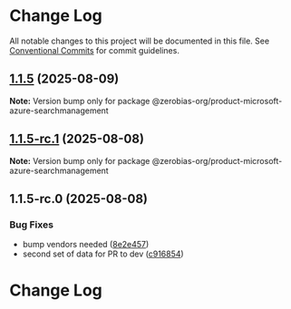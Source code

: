 # Change Log

All notable changes to this project will be documented in this file.
See [Conventional Commits](https://conventionalcommits.org) for commit guidelines.

## [1.1.5](https://github.com/zerobias-org/product/compare/@zerobias-org/product-microsoft-azure-searchmanagement@1.1.5-rc.1...@zerobias-org/product-microsoft-azure-searchmanagement@1.1.5) (2025-08-09)

**Note:** Version bump only for package @zerobias-org/product-microsoft-azure-searchmanagement





## [1.1.5-rc.1](https://github.com/zerobias-org/product/compare/@zerobias-org/product-microsoft-azure-searchmanagement@1.1.5-rc.0...@zerobias-org/product-microsoft-azure-searchmanagement@1.1.5-rc.1) (2025-08-08)

**Note:** Version bump only for package @zerobias-org/product-microsoft-azure-searchmanagement





## 1.1.5-rc.0 (2025-08-08)


### Bug Fixes

* bump vendors needed ([8e2e457](https://github.com/zerobias-org/product/commit/8e2e457e0b5d7141a05e8f2c178bc2854f2b7178))
* second set of data for PR to dev ([c916854](https://github.com/zerobias-org/product/commit/c916854bcf229b1c2042ffdea18472d66a061aaf))





# Change Log
